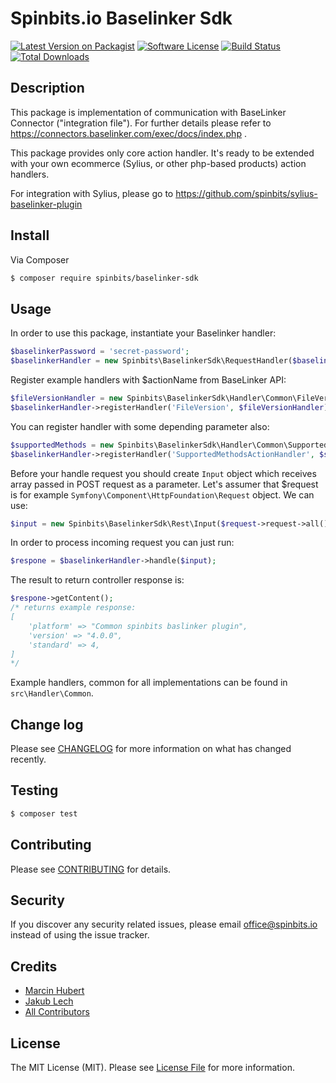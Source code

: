 # Spinbits.io Baselinker Sdk

[![Latest Version on Packagist][ico-version]][link-packagist]
[![Software License][ico-license]](LICENSE.md)
[![Build Status][ico-travis]][link-travis]
[![Total Downloads][ico-downloads]][link-downloads]

## Description

This package is implementation of communication with BaseLinker Connector ("integration file"). For further details please refer to https://connectors.baselinker.com/exec/docs/index.php . 

This package provides only core action handler. It's ready to be extended with your own ecommerce (Sylius, or other php-based products) action handlers.

For integration with Sylius, please go to https://github.com/spinbits/sylius-baselinker-plugin

## Install

Via Composer

``` bash
$ composer require spinbits/baselinker-sdk
```

## Usage

In order to use this package, instantiate your Baselinker handler:

``` php
$baselinkerPassword = 'secret-password';
$baselinkerHandler = new Spinbits\BaselinkerSdk\RequestHandler($baselinkerPassword);
```

Register example handlers with $actionName from BaseLinker API:
``` php
$fileVersionHandler = new Spinbits\BaselinkerSdk\Handler\Common\FileVersionActionHandler();
$baselinkerHandler->registerHandler('FileVersion', $fileVersionHandler);
```

You can register handler with some depending parameter also:
``` php
$supportedMethods = new Spinbits\BaselinkerSdk\Handler\Common\SupportedMethodsActionHandler($baselinkerHandler);
$baselinkerHandler->registerHandler('SupportedMethodsActionHandler', $supportedMethods);
```

Before your handle request you should create `Input` object which receives array passed in POST request as a parameter.
Let's assumer that $request is for example `Symfony\Component\HttpFoundation\Request` object. We can use:
``` php
$input = new Spinbits\BaselinkerSdk\Rest\Input($request->request->all());
```

In order to process incoming request you can just run:
``` php
$respone = $baselinkerHandler->handle($input);
```

The result to return controller response is:
``` php
$respone->getContent();
/* returns example response:
[
    'platform' => "Common spinbits baslinker plugin",
    'version' => "4.0.0",
    'standard' => 4,
]
*/
```

Example handlers, common for all implementations can be found in `src\Handler\Common`.


## Change log

Please see [CHANGELOG](CHANGELOG.md) for more information on what has changed recently.

## Testing

``` bash
$ composer test
```

## Contributing

Please see [CONTRIBUTING](CONTRIBUTING.md) for details.

## Security

If you discover any security related issues, please email office@spinbits.io instead of using the issue tracker.

## Credits

- [Marcin Hubert][link-author]
- [Jakub Lech][link-author]
- [All Contributors][link-contributors]

## License

The MIT License (MIT). Please see [License File](LICENSE.md) for more information.

[ico-version]: https://img.shields.io/packagist/v/spinbits/baselinker-sdk.svg?style=flat-square
[ico-license]: https://img.shields.io/badge/license-MIT-brightgreen.svg?style=flat-square
[ico-travis]: https://img.shields.io/travis/spinbits/baselinker-sdk/master.svg?style=flat-square
[ico-scrutinizer]: https://img.shields.io/scrutinizer/coverage/g/spinbits/baselinker-sdk.svg?style=flat-square
[ico-code-quality]: https://img.shields.io/scrutinizer/g/spinbits/baselinker-sdk.svg?style=flat-square
[ico-downloads]: https://img.shields.io/packagist/dt/spinbits/baselinker-sdk.svg?style=flat-square

[link-packagist]: https://packagist.org/packages/spinbits/baselinker-sdk
[link-travis]: https://travis-ci.org/spinbits/baselinker-sdk
[link-scrutinizer]: https://scrutinizer-ci.com/g/spinbits/baselinker-sdk/code-structure
[link-code-quality]: https://scrutinizer-ci.com/g/spinbits/baselinker-sdk
[link-downloads]: https://packagist.org/packages/spinbits/baselinker-sdk
[link-author]: https://github.com/spinbits
[link-contributors]: ../../contributors
